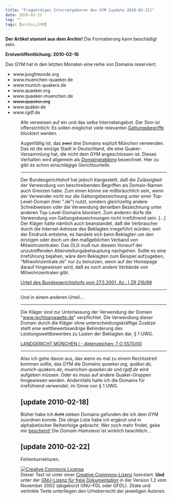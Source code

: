 ```yaml
---
title: "Fragwürdiges Internetgebaren des GYM [update 2010-02-22]"
date: 2010-02-22
log: ""
tags: [archiv,GYM]
---
```

**Der Artikel stammt aus dem Archiv!** Die Formatierung kann beschädigt sein.

**Erstveröffentlichung: 2010-02-16**

Das GYM hat in den letzten Monaten eine reihe von Domains reserviert:
<ul>
<li>www.jungfreunde.org</li>
<li>www.muenchen-quaeker.de</li>
<li>www.munich-quakers.de</li>
<li>www.quaeker.org</li>
<li>www.quaeker-muenchen.de</li>
<li><s>www.quaeker.org</s></li>
<li>www.quäker.de</li>
<li>www.rgdf.de</li>
<ul>
Alle verweisen auf ein und das selbe Internetangebot. Der Sinn ist offensichtlich: Es sollen möglichst viele relevanten <a href="http://www.e-recht24.de/artikel/domainrecht/4.html">Gattungsbegriffe</a> blockiert werden.

Augenfällig ist, das <s>zwei</s> drei Domains explizit <i>München</i> verwenden. Das ist die einzige Stadt in Deutschland, die eine Quaker-Versammlung hat, die nicht dem GYM angeschlossen ist. Dieses Verhalten wird allgemein als <i><a href="http://de.wikipedia.org/wiki/Domaingrabbing">Domaingrabbing</a></i> bezeichnet. Hier zu gibt es schon einschlägige Gerichtsurteile.

***
Der Bundesgerichtshof hat jedoch klargestellt, daß die Zulässigkeit der Verwendung von beschreibenden Begriffen als Domain-Namen auch Grenzen habe. Zum einen könne sie mißbräuchlich sein, wenn der Verwender nicht nur die Gattungsbezeichnung unter einer Top-Level-Domain (hier ".de") nutzt, sondern gleichzeitig andere Schreibweisen oder die Verwendung derselben Bezeichnung unter anderen Top-Level-Domains blockiert. Zum anderen dürfe die Verwendung von Gattungsbezeichnungen nicht irreführend sein. [...] Der Kläger hatte nämlich auch beanstandet, daß die Verbraucher durch die Internet-Adresse des Beklagten irregeführt würden, weil der Eindruck entstehe, es handele sich beim Beklagten um den einzigen oder doch um den maßgeblichen Verband von Mitwohnzentralen. Das OLG muß nun diesem Vorwurf der unzutreffenden Alleinstellungsbehauptung nachgehen. Sollte es eine Irreführung bejahen, wäre dem Beklagten zum Beispiel aufzugeben, "Mitwohnzentrale.de" nur zu benutzen, wenn auf der Homepage darauf hingewiesen wird, daß es noch andere Verbände von Mitwohnzentralen gibt.

<a href="http://www.domainrecht.justlaw.de/Urteile/mitwohnzentrale-Gattungsbegriff.htm">Urteil des Bundesgerichtshofs vom 27.5.2001, Az.: I ZR 216/99</a>
***

Und in einem anderen Urteil...

***
Die Kläger sind zur Unterlassung der Verwendung der Domain "www.rechtsanwaelte.de" verpflichtet. Die Verwendung dieser Domain durch die Kläger ohne unterscheidungskräftige Zusätze stellt eine wettbewerbswidrige Behinderung des Leistungswettbewerbes zu Lasten der Beklagten dar, § 1 UWG. 

<a href="http://www.aufrecht.de/index.php?id=84">LANDGERICHT MÜNCHEN I - Aktenzeichen: 7 O 5570/00 </a>
***

Also ich gehe davon aus, das wenn es mal zu einem Rechtsstreit kommen sollte, das GYM die Domains <i>quaeker.org, quäker.de, munich-quakers.de, muenchen-quaeker.de</i> und <i>rgdf.de</i> wird aufgeben müssen. Oder es muss auf andere Quaker-Gruppen hingewiesen werden. Andernfalls halte ich die Domains für irreführend verwendet, im Sinne von § 1 UWG.

## [update 2010-02-18] ##
Bisher habe ich <s>Acht</s> sieben Domains gefunden die ich dem GYM zuordnen konnte. Die obige Liste habe ich ergänzt und in alphabetischer Reihenfolge gebracht. Wer noch mehr findet, gebe mir <a href="mailto:briefkasten@olaf-radicke.de">bescheint!</a> Die <i>Domain-Hamsterei</i> ist wirklich beachtlich...

## [update 2010-02-22] ##
Fehlerkorrekturen.



 <a rel="license" href="http://creativecommons.org/licenses/by-sa/3.0/de/"><img alt="Creative Commons License" style="border-width:0" src="http://i.creativecommons.org/l/by-sa/3.0/de/88x31.png" /></a><br />Dieser <span xmlns:dc="http://purl.org/dc/elements/1.1/" href="http://purl.org/dc/dcmitype/Text" rel="dc:type">Text</span> ist unter einer <a rel="license" href="http://creativecommons.org/licenses/by-sa/3.0/de/">Creative Commons-Lizenz</a> lizenziert. **Und** unter der <a href="http://de.wikipedia.org/wiki/GFDL">GNU-Lizenz für freie Dokumentation</a> in der Version 1.2 vom November 2002 (abgekürzt GNU-FDL oder GFDL). Zitate und verlinkte Texte unterliegen den Urheberrecht der jeweiligen Autoren.
